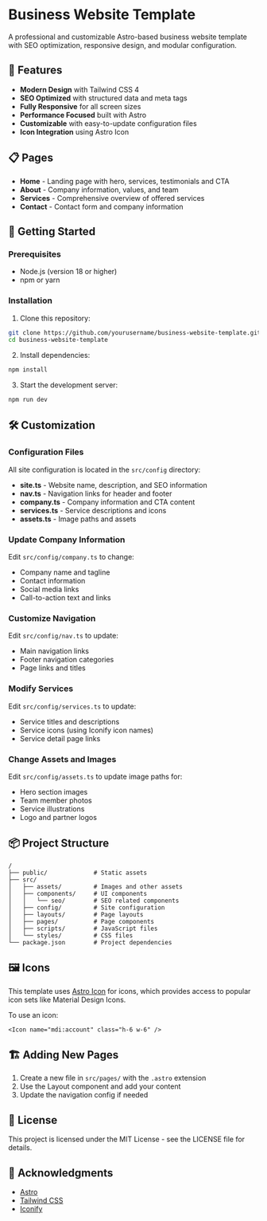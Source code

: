 # Business Website Template

A professional and customizable Astro-based business website template with SEO optimization, responsive design, and modular configuration.

## 🚀 Features

- **Modern Design** with Tailwind CSS 4
- **SEO Optimized** with structured data and meta tags
- **Fully Responsive** for all screen sizes
- **Performance Focused** built with Astro
- **Customizable** with easy-to-update configuration files
- **Icon Integration** using Astro Icon

## 📋 Pages

- **Home** - Landing page with hero, services, testimonials and CTA
- **About** - Company information, values, and team
- **Services** - Comprehensive overview of offered services
- **Contact** - Contact form and company information

## 🔧 Getting Started

### Prerequisites

- Node.js (version 18 or higher)
- npm or yarn

### Installation

1. Clone this repository:
```bash
git clone https://github.com/yourusername/business-website-template.git
cd business-website-template
```

2. Install dependencies:
```bash
npm install
```

3. Start the development server:
```bash
npm run dev
```

## 🛠️ Customization

### Configuration Files

All site configuration is located in the `src/config` directory:

- **site.ts** - Website name, description, and SEO information
- **nav.ts** - Navigation links for header and footer
- **company.ts** - Company information and CTA content
- **services.ts** - Service descriptions and icons
- **assets.ts** - Image paths and assets

### Update Company Information

Edit `src/config/company.ts` to change:

- Company name and tagline
- Contact information
- Social media links
- Call-to-action text and links

### Customize Navigation

Edit `src/config/nav.ts` to update:

- Main navigation links
- Footer navigation categories
- Page links and titles

### Modify Services

Edit `src/config/services.ts` to update:

- Service titles and descriptions
- Service icons (using Iconify icon names)
- Service detail page links

### Change Assets and Images

Edit `src/config/assets.ts` to update image paths for:

- Hero section images
- Team member photos
- Service illustrations
- Logo and partner logos

## 📦 Project Structure

```
/
├── public/             # Static assets
├── src/
│   ├── assets/         # Images and other assets
│   ├── components/     # UI components
│   │   └── seo/        # SEO related components
│   ├── config/         # Site configuration
│   ├── layouts/        # Page layouts
│   ├── pages/          # Page components
│   ├── scripts/        # JavaScript files
│   └── styles/         # CSS files
└── package.json        # Project dependencies
```

## 🖼️ Icons

This template uses [Astro Icon](https://github.com/natemoo-re/astro-icon) for icons, which provides access to popular icon sets like Material Design Icons.

To use an icon:

```astro
<Icon name="mdi:account" class="h-6 w-6" />
```

## 🏗️ Adding New Pages

1. Create a new file in `src/pages/` with the `.astro` extension
2. Use the Layout component and add your content
3. Update the navigation config if needed

## 📝 License

This project is licensed under the MIT License - see the LICENSE file for details.

## 🙏 Acknowledgments

- [Astro](https://astro.build/)
- [Tailwind CSS](https://tailwindcss.com/)
- [Iconify](https://iconify.design/)